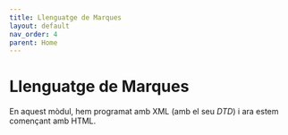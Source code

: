 ```yaml
---
title: Llenguatge de Marques
layout: default
nav_order: 4
parent: Home
---
```


# Llenguatge de Marques

En aquest mòdul, hem programat amb XML (amb el seu _DTD_) i ara estem començant amb HTML.

